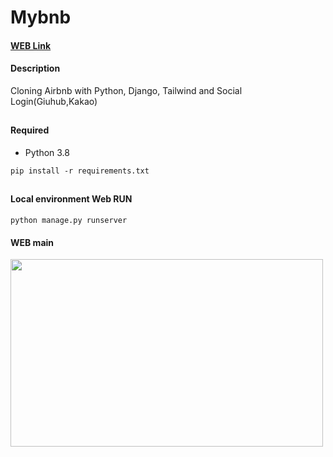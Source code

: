 # Mybnb

#### [WEB Link](http://mybnb-test.eba-vs2apwam.ap-northeast-2.elasticbeanstalk.com/)

#### Description
Cloning Airbnb with Python, Django, Tailwind and Social Login(Giuhub,Kakao)
##
#### Required
  * Python 3.8
```
pip install -r requirements.txt
```
##
#### Local environment Web RUN
```
python manage.py runserver
```
#### WEB main
<img width="500" height="300" src="https://user-images.githubusercontent.com/65322297/211246211-586dddd8-9705-403f-80c1-aa431a156c6f.png">

